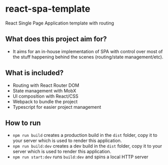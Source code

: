 # react-spa-template
React Single Page Application template with routing

## What does this project aim for?
* It aims for an in-house implementation of SPA with control over most of the stuff happening behind the scenes (routing/state management/etc).

## What is included?
* Routing with React Router DOM
* State management with MobX
* UI composition with React/CSS
* Webpack to bundle the project
* Typescript for easier project management

## How to run
* `npm run build` creates a production build in the `dist` folder, copy it to your server which is used to render this application.
* `npm run build:dev` creates a dev build in the `dist` folder, copy it to your server which is used to render this application.
* `npm run start:dev` runs `build:dev` and spins a local HTTP server